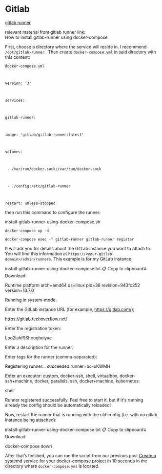 # Gitlab

[gitlab runner](<https://techoverflow.net/2021/01/12/how-to-install-gitlab-runner-using-docker-compose/>)

relevant material from gitlab runner link: \
How to install gitlab-runner using docker-compose

First, choose a directory where the service will reside in. I recommend `/opt/gitlab-runner`.  Then create `docker-compose.yml` in said directory with this content:

```
docker-compose.yml



version: '3'



services:



gitlab-runner:



image: 'gitlab/gitlab-runner:latest'



volumes:



 - /var/run/docker.sock:/var/run/docker.sock



 - ./config:/etc/gitlab-runner



restart: unless-stopped
```

then run this command to configure the runner:

install-gitlab-runner-using-docker-compose.sh

```
docker-compose up -d
```

```
docker-compose exec -T gitlab-runner gitlab-runner register
```

It will ask you for details about the GitLab instance you want to attach to. You will find this information at `https://<your-gitlab-domain>/admin/runners`. This example is for my GitLab instance:

install-gitlab-runner-using-docker-compose.txt 📋 Copy to clipboard⇓ Download

Runtime platform arch=amd64 os=linux pid=38 revision=943fc252 version=13.7.0

Running in system-mode.

Enter the GitLab instance URL (for example, <https://gitlab.com/):>

<https://gitlab.techoverflow.net/>

Enter the registration token:

Loo2lahf9Shoogheiyae

Enter a description for the runner:

[148a53203df8]: My-Runner

Enter tags for the runner (comma-separated):

Registering runner... succeeded runner=oc-oKWMH

Enter an executor: custom, docker-ssh, shell, virtualbox, docker-ssh+machine, docker, parallels, ssh, docker+machine, kubernetes:

shell

Runner registered successfully. Feel free to start it, but if it's running already the config should be automatically reloaded!

Now, restart the runner that is running with the old config (i.e. with no gitlab instance being attached):

install-gitlab-runner-using-docker-compose.txt 📋 Copy to clipboard⇓ Download

docker-compose down

After that’s finished, you can run the script from our previous post [Create a systemd service for your docker-compose project in 10 seconds](https://techoverflow.net/2020/10/24/create-a-systemd-service-for-your-docker-compose-project-in-10-seconds/) in the directory where `docker-compose.yml` is located.